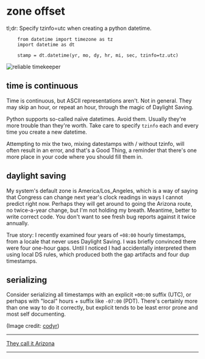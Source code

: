 
# zone offset

tl;dr: Specify tzinfo=utc when creating a python datetime.

        from datetime import timezone as tz
        import datetime as dt

        stamp = dt.datetime(yr, mo, dy, hr, mi, sec, tzinfo=tz.utc)

![reliable timekeeper](https://live.staticflickr.com/157/333622277_b19c1ba642_b.jpg)

## time is continuous

Time is continuous, but ASCII representations aren't.
Not in general.
They may skip an hour, or repeat an hour,
through the magic of Daylight Saving.

Python supports so-called naïve datetimes. Avoid them.
Usually they're more trouble than they're worth.
Take care to specify `tzinfo` each and every time you create a new datetime.

Attempting to mix the two, mixing datestamps with / without tzinfo,
will often result in an error, and that's a Good Thing,
a reminder that there's one more place in your code where you should fill them in.

## daylight saving

My system's default zone is America/Los_Angeles,
which is a way of saying that Congress can change next year's clock readings
in ways I cannot predict right now.
Perhaps they will get around to going the Arizona route,
no twice-a-year change, but I'm not holding my breath.
Meantime, better to write correct code.
You don't want to see fresh bug reports against it twice annually.

True story:
I recently examined four years of `+08:00` hourly timestamps,
from a locale that never uses Daylight Saving.
I was briefly convinced there were four one-hour gaps.
Until I noticed I had accidentally interpreted them using local DS rules,
which produced both the gap artifacts and four dup timestamps.

## serializing

Consider serializing all timestamps with
an explicit `+00:00` suffix (UTC),
or perhaps with "local" hours + suffix like `-07:00` (PDT).
There's certainly more than one way to do it correctly,
but explicit tends to be least error prone and most self documenting.

(Image credit: [codyr](https://www.flickr.com/photos/codyr/333622277/sizes/l/))

----

[They call it Arizona](https://www.youtube.com/watch?v=jTaQYa6szcA)

----
